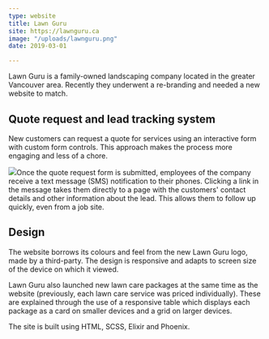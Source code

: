 ```yaml
---
type: website
title: Lawn Guru
site: https://lawnguru.ca
image: "/uploads/lawnguru.png"
date: 2019-03-01

---
```

Lawn Guru is a family-owned landscaping company located in the greater Vancouver area. Recently they underwent a re-branding and needed a new website to match.

## Quote request and lead tracking system

New customers can request a quote for services using an interactive form with custom form controls. This approach makes the process more engaging and less of a chore.

![](/uploads/lawnguru-quote.png)Once the quote request form is submitted, employees of the company receive a text message (SMS) notification to their phones. Clicking a link in the message takes them directly to a page with the customers' contact details and other information about the lead. This allows them to follow up quickly, even from a job site.

## Design

The website borrows its colours and feel from the new Lawn Guru logo, made by a third-party. The design is responsive and adapts to screen size of the device on which it viewed.

Lawn Guru also launched new lawn care packages at the same time as the website (previously, each lawn care service was priced individually). These are explained through the use of a responsive table which displays each package as a card on smaller devices and a grid on larger devices.

The site is built using HTML, SCSS, Elixir and Phoenix.